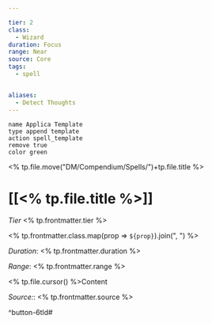 ```yaml
---

tier: 2
class:
  - Wizard
duration: Focus
range: Near
source: Core
tags:
  - spell


aliases:
  - Detect Thoughts
---
```



```button
name Applica Template
type append template
action spell_template
remove true
color green
```
<% tp.file.move("DM/Compendium/Spells/")+tp.file.title %> 
 # [[<% tp.file.title %>]]

*Tier* <% tp.frontmatter.tier %>

<% tp.frontmatter.class.map(prop => `${prop}`).join(", ") %>

*Duration*: <% tp.frontmatter.duration %>

*Range*: <% tp.frontmatter.range %>

<% tp.file.cursor() %>Content

*Source:*: <% tp.frontmatter.source %>


^button-6tld#
